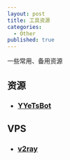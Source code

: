 ```yaml
---
layout: post
title: 工具资源
categories:
  - Other
published: true
---
```


一些常用、备用资源

## 资源
- ### [YYeTsBot](https://github.com/sakaman/YYeTsBot)

## VPS
- ### [v2ray](https://github.com/sakaman/v2ray)